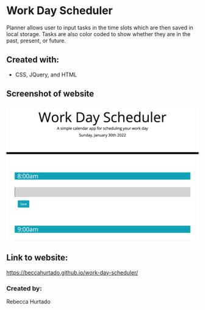 # Work Day Scheduler 

Planner allows user to input tasks in the time slots which are then saved in local storage. Tasks are also color coded to show whether they are in the past, present, or future.

## Created with: 
* CSS, JQuery, and HTML

## Screenshot of website 
![screenshot](/assets/images/screenshot.jpg)

## Link to website:
https://beccahurtado.github.io/work-day-scheduler/

### Created by:
Rebecca Hurtado


